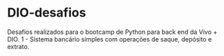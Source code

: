 # DIO-desafios
 Desafios realizados para o bootcamp de Python para back end da Vivo + DIO.
 1 - Sistema bancário simples com operações de saque, depósito e extrato.
